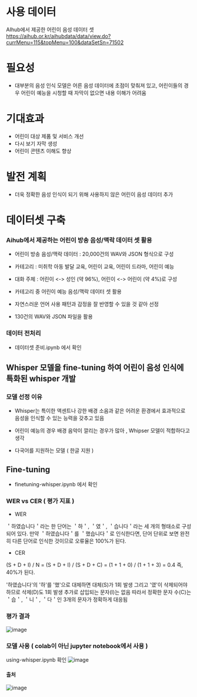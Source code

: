 # 사용 데이터
AIhub에서 제공한 어린이 음성 데이터 셋
https://aihub.or.kr/aihubdata/data/view.do?currMenu=115&topMenu=100&dataSetSn=71502

# 필요성
- 대부분의 음성 인식 모델은 어른 음성 데이터에 초점이 맞춰져 있고, 어린이들의 경우 어린이 예능을 시청할 때 자막이 없으면 내용 이해가 어려움

# 기대효과
- 어린이 대상 제품 및 서비스 개선
- 다시 보기 자막 생성
- 어린이 콘텐츠 이해도 향상

# 발전 계획
- 더욱 정확한 음성 인식이 되기 위해 사용하지 않은 어린이 음성 데이터 추가




# 데이터셋 구축
### Aihub에서 제공하는 어린이 방송 음성/맥락 데이터 셋 활용

- 어린이 방송 음성/맥락 데이터 : 20,000건의 WAV와 JSON 형식으로 구성

- 카테고리 : 미취학 아동 발달 교육, 어린이 교육, 어린이 드라마, 어린이 예능

- 대화 주체 : 어린이 <-> 성인 (약 96%), 어린이 <-> 어린이 (약 4%)로 구성

- 카테고리 중 어린이 예능 음성/맥락 데이터 셋 활용

- 자연스러운 언어 사용 패턴과 감정을 잘 반영할 수 있을 것 같아 선정

- 130건의 WAV와 JSON 파일을 활용


### 데이터 전처리
- 데이터셋 준비.ipynb 에서 확인


## Whisper 모델을 fine-tuning 하여 어린이 음성 인식에 특화된 whisper 개발

### 모델 선정 이유
- Whisper는 특이한 액센트나 강한 배경 소음과 같은 어려운 환경에서 효과적으로 음성을 인식할 수 있는 능력을 갖추고 있음

- 어린이 예능의 경우 배경 음악이 깔리는 경우가 많아 , Whipser 모델이 적합하다고 생각
 
- 다국어를 지원하는 모델 ( 한글 지원 )


## Fine-tuning
- finetuning-whisper.ipynb 에서 확인

### WER vs CER ( 평가 지표 )
- WER

＇하였습니다＇라는 한 단어는 ＇하＇, ＇였＇, ＇습니다＇라는 세 개의 형태소로 구성되어 있다. 
만약 ＇하였습니다＇를 ＇했습니다＇로 인식한다면, 단어 단위로 보면 
완전히 다른 단어로 인식한 것이므로 오류율은 100%가 된다.

- CER

(S + D + I) / N = (S + D + I) / (S + D + C) = (1 + 1 + 0) / (1 + 1 + 3) = 0.4 즉, 40%가 된다.

'하였습니다'의 '하'를 '했'으로 대체하면 대체(S)가 1회 발생 
그리고 '였'이 삭제되어야 하므로 삭제(D)도 1회 발생 
추가로 삽입되는 문자(I)는 없음
따라서 정확한 문자 수(C)는 ＇습＇, ＇니＇, ＇다＇인 3개의 문자가 정확하게 대응됨


### 평가 결과

![image](https://github.com/kimseungwoo99/fine-tuning-whisper/assets/120182622/4f6e4f31-3e1c-4b46-a6a0-b27b922c618b)


### 모델 사용 ( colab이 아닌 jupyter notebook에서 사용 )

using-whisper.ipynb 확인
![image](https://github.com/kimseungwoo99/fine-tuning-whisper/assets/120182622/0ee29933-dda7-4b76-b7d0-9e5f7b25f34c)

#### 출처

![image](https://github.com/kimseungwoo99/fine-tuning-whisper/assets/120182622/319d8af8-837e-4adc-83b8-04dcd87d586f)

